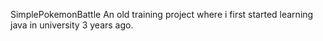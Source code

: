 SimplePokemonBattle
An old training project where i first started learning java in university 3 years ago.
